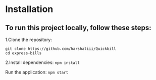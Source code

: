 # Installation
## To run this project locally, follow these steps:

1.Clone the repository:
```
git clone https://github.com/harshaliii/Quickbill
cd express-bills
```

2.Install dependencies:
```npm install```


Run the application:
```npm start```
